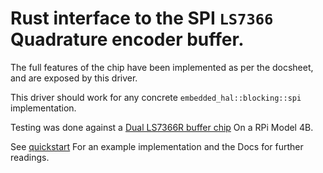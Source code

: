 # Rust interface to the SPI `LS7366` Quadrature encoder buffer.

The full features of the chip have been implemented as per the docsheet, and are exposed by this driver.

This driver should work for any concrete `embedded_hal::blocking::spi` implementation.

Testing was done against a [Dual LS7366R buffer chip](https://www.superdroidrobots.com/shop/item.aspx/dual-ls7366r-quadrature-encoder-buffer/1523/)
On a RPi Model 4B.

See [quickstart](./examples/quickstart.rs) For an example implementation and the Docs for further readings.
